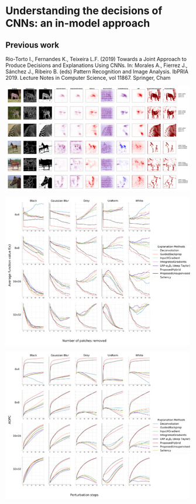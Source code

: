 # Understanding the decisions of CNNs: an in-model approach

## Previous work
  Rio-Torto I., Fernandes K., Teixeira L.F. (2019) Towards a Joint Approach to Produce Decisions and Explanations Using CNNs. In: Morales A., Fierrez J., Sánchez J., Ribeiro B. (eds) Pattern Recognition and Image Analysis. IbPRIA 2019. Lecture Notes in Computer Science, vol 11867. Springer, Cham

![Explanations](https://github.com/icrto/xML/blob/master/example_images/imagenetHVZ_grid_explanations.png)

![Explanations](https://github.com/icrto/xML/blob/master/example_images/imagenetHVZ_grid_avgfunction.png)

![Explanations](https://github.com/icrto/xML/blob/master/example_images/imagenetHVZ_grid_aopc.png)

